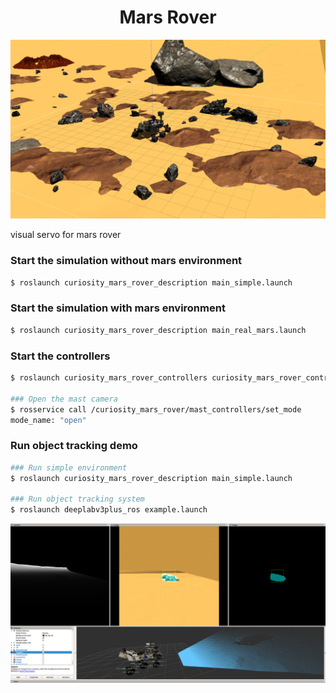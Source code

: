 <h1 align="center">
  Mars Rover
</h1>

![](https://github.com/HaosUtopia/Mars_Rover/blob/main/deeplabv3plus_ros/imgs/mars_env_gazebo.png)

visual servo for mars rover

### Start the simulation without mars environment
```bash
$ roslaunch curiosity_mars_rover_description main_simple.launch
```

### Start the simulation with mars environment

```bash
$ roslaunch curiosity_mars_rover_description main_real_mars.launch
```

### Start the controllers

```bash
$ roslaunch curiosity_mars_rover_controllers curiosity_mars_rover_controllers.launch

### Open the mast camera
$ rosservice call /curiosity_mars_rover/mast_controllers/set_mode 
mode_name: "open"
```

### Run object tracking demo

```bash
### Run simple environment
$ roslaunch curiosity_mars_rover_description main_simple.launch

### Run object tracking system
$ roslaunch deeplabv3plus_ros example.launch
```

![](https://github.com/HaosUtopia/Mars_Rover/blob/main/deeplabv3plus_ros/imgs/object_tracking_gazebo.png)

